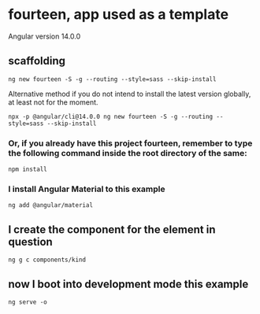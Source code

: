 # fourteen, app used as a template

Angular version 14.0.0

## scaffolding

```shell
ng new fourteen -S -g --routing --style=sass --skip-install
```

Alternative method if you do not intend to install the latest version globally, at least not for the moment.

```shell
npx -p @angular/cli@14.0.0 ng new fourteen -S -g --routing --style=sass --skip-install
```

### Or, if you already have this project fourteen, remember to type the following command inside the root directory of the same:

```shell
npm install
```

### I install Angular Material to this example

```shell
ng add @angular/material
```

## I create the component for the element in question

```shell
ng g c components/kind
```

## now I boot into development mode this example

```shell
ng serve -o
```
